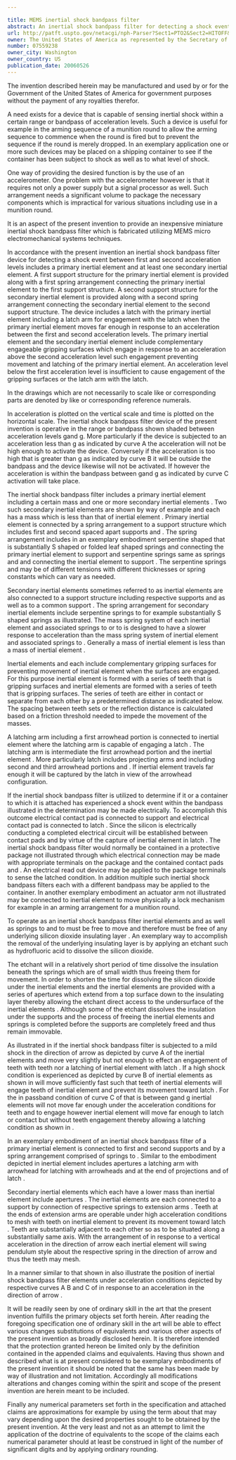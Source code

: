```yaml
---

title: MEMS inertial shock bandpass filter
abstract: An inertial shock bandpass filter for detecting a shock event between first and second acceleration levels. The inertial shock bandpass filter includes a primary inertial element and at least one secondary inertial element supported by respective spring arrangements. The inertial elements include complementary engageable gripping surfaces, which engage in response to an acceleration above the second acceleration level to prevent movement of the primary inertial element and prevent latch engagement. The primary inertial element will, in response to an acceleration between the first and second acceleration levels, engage the latch. An acceleration level below the first acceleration level is insufficient to cause either an engagement of the gripping surfaces or a latching of the primary inertial element.
url: http://patft.uspto.gov/netacgi/nph-Parser?Sect1=PTO2&Sect2=HITOFF&p=1&u=%2Fnetahtml%2FPTO%2Fsearch-adv.htm&r=1&f=G&l=50&d=PALL&S1=07559238&OS=07559238&RS=07559238
owner: The United States of America as represented by the Secretary of the Navy
number: 07559238
owner_city: Washington
owner_country: US
publication_date: 20060526
---
```

The invention described herein may be manufactured and used by or for the Government of the United States of America for government purposes without the payment of any royalties therefor.

A need exists for a device that is capable of sensing inertial shock within a certain range or bandpass of acceleration levels. Such a device is useful for example in the arming sequence of a munition round to allow the arming sequence to commence when the round is fired but to prevent the sequence if the round is merely dropped. In an exemplary application one or more such devices may be placed on a shipping container to see if the container has been subject to shock as well as to what level of shock.

One way of providing the desired function is by the use of an accelerometer. One problem with the accelerometer however is that it requires not only a power supply but a signal processor as well. Such arrangement needs a significant volume to package the necessary components which is impractical for various situations including use in a munition round.

It is an aspect of the present invention to provide an inexpensive miniature inertial shock bandpass filter which is fabricated utilizing MEMS micro electromechanical systems techniques.

In accordance with the present invention an inertial shock bandpass filter device for detecting a shock event between first and second acceleration levels includes a primary inertial element and at least one secondary inertial element. A first support structure for the primary inertial element is provided along with a first spring arrangement connecting the primary inertial element to the first support structure. A second support structure for the secondary inertial element is provided along with a second spring arrangement connecting the secondary inertial element to the second support structure. The device includes a latch with the primary inertial element including a latch arm for engagement with the latch when the primary inertial element moves far enough in response to an acceleration between the first and second acceleration levels. The primary inertial element and the secondary inertial element include complementary engageable gripping surfaces which engage in response to an acceleration above the second acceleration level such engagement preventing movement and latching of the primary inertial element. An acceleration level below the first acceleration level is insufficient to cause engagement of the gripping surfaces or the latch arm with the latch.

In the drawings which are not necessarily to scale like or corresponding parts are denoted by like or corresponding reference numerals.

In acceleration is plotted on the vertical scale and time is plotted on the horizontal scale. The inertial shock bandpass filter device of the present invention is operative in the range or bandpass shown shaded between acceleration levels gand g. More particularly if the device is subjected to an acceleration less than g as indicated by curve A the acceleration will not be high enough to activate the device. Conversely if the acceleration is too high that is greater than g as indicated by curve B it will be outside the bandpass and the device likewise will not be activated. If however the acceleration is within the bandpass between gand g as indicated by curve C activation will take place.

The inertial shock bandpass filter includes a primary inertial element including a certain mass and one or more secondary inertial elements . Two such secondary inertial elements are shown by way of example and each has a mass which is less than that of inertial element . Primary inertial element is connected by a spring arrangement to a support structure which includes first and second spaced apart supports and . The spring arrangement includes in an exemplary embodiment serpentine shaped that is substantially S shaped or folded leaf shaped springs and connecting the primary inertial element to support and serpentine springs same as springs and and connecting the inertial element to support . The serpentine springs and may be of different tensions with different thicknesses or spring constants which can vary as needed.

Secondary inertial elements sometimes referred to as inertial elements are also connected to a support structure including respective supports and as well as to a common support . The spring arrangement for secondary inertial elements include serpentine springs to for example substantially S shaped springs as illustrated. The mass spring system of each inertial element and associated springs to or to is designed to have a slower response to acceleration than the mass spring system of inertial element and associated springs to . Generally a mass of inertial element is less than a mass of inertial element .

Inertial elements and each include complementary gripping surfaces for preventing movement of inertial element when the surfaces are engaged. For this purpose inertial element is formed with a series of teeth that is gripping surfaces and inertial elements are formed with a series of teeth that is gripping surfaces. The series of teeth are either in contact or separate from each other by a predetermined distance as indicated below. The spacing between teeth sets or the reflection distance is calculated based on a friction threshold needed to impede the movement of the masses.

A latching arm including a first arrowhead portion is connected to inertial element where the latching arm is capable of engaging a latch . The latching arm is intermediate the first arrowhead portion and the inertial element . More particularly latch includes projecting arms and including second and third arrowhead portions and . If inertial element travels far enough it will be captured by the latch in view of the arrowhead configuration.

If the inertial shock bandpass filter is utilized to determine if it or a container to which it is attached has experienced a shock event within the bandpass illustrated in the determination may be made electrically. To accomplish this outcome electrical contact pad is connected to support and electrical contact pad is connected to latch . Since the silicon is electrically conducting a completed electrical circuit will be established between contact pads and by virtue of the capture of inertial element in latch . The inertial shock bandpass filter would normally be contained in a protective package not illustrated through which electrical connection may be made with appropriate terminals on the package and the contained contact pads and . An electrical read out device may be applied to the package terminals to sense the latched condition. In addition multiple such inertial shock bandpass filters each with a different bandpass may be applied to the container. In another exemplary embodiment an actuator arm not illustrated may be connected to inertial element to move physically a lock mechanism for example in an arming arrangement for a munition round.

To operate as an inertial shock bandpass filter inertial elements and as well as springs to and to must be free to move and therefore must be free of any underlying silicon dioxide insulating layer . An exemplary way to accomplish the removal of the underlying insulating layer is by applying an etchant such as hydrofluoric acid to dissolve the silicon dioxide.

The etchant will in a relatively short period of time dissolve the insulation beneath the springs which are of small width thus freeing them for movement. In order to shorten the time for dissolving the silicon dioxide under the inertial elements and the inertial elements are provided with a series of apertures which extend from a top surface down to the insulating layer thereby allowing the etchant direct access to the undersurface of the inertial elements . Although some of the etchant dissolves the insulation under the supports and the process of freeing the inertial elements and springs is completed before the supports are completely freed and thus remain immovable.

As illustrated in if the inertial shock bandpass filter is subjected to a mild shock in the direction of arrow as depicted by curve A of the inertial elements and move very slightly but not enough to effect an engagement of teeth with teeth nor a latching of inertial element with latch . If a high shock condition is experienced as depicted by curve B of inertial elements as shown in will move sufficiently fast such that teeth of inertial elements will engage teeth of inertial element and prevent its movement toward latch . For the in passband condition of curve C of that is between gand g inertial elements will not move far enough under the acceleration conditions for teeth and to engage however inertial element will move far enough to latch or contact but without teeth engagement thereby allowing a latching condition as shown in .

In an exemplary embodiment of an inertial shock bandpass filter of a primary inertial element is connected to first and second supports and by a spring arrangement comprised of springs to . Similar to the embodiment depicted in inertial element includes apertures a latching arm with arrowhead for latching with arrowheads and at the end of projections and of latch .

Secondary inertial elements which each have a lower mass than inertial element include apertures . The inertial elements are each connected to a support by connection of respective springs to extension arms . Teeth at the ends of extension arms are operable under high acceleration conditions to mesh with teeth on inertial element to prevent its movement toward latch . Teeth are substantially adjacent to each other so as to be situated along a substantially same axis. With the arrangement of in response to a vertical acceleration in the direction of arrow each inertial element will swing pendulum style about the respective spring in the direction of arrow and thus the teeth may mesh.

In a manner similar to that shown in also illustrate the position of inertial shock bandpass filter elements under acceleration conditions depicted by respective curves A B and C of in response to an acceleration in the direction of arrow .

It will be readily seen by one of ordinary skill in the art that the present invention fulfills the primary objects set forth herein. After reading the foregoing specification one of ordinary skill in the art will be able to effect various changes substitutions of equivalents and various other aspects of the present invention as broadly disclosed herein. It is therefore intended that the protection granted hereon be limited only by the definition contained in the appended claims and equivalents. Having thus shown and described what is at present considered to be exemplary embodiments of the present invention it should be noted that the same has been made by way of illustration and not limitation. Accordingly all modifications alterations and changes coming within the spirit and scope of the present invention are herein meant to be included.

Finally any numerical parameters set forth in the specification and attached claims are approximations for example by using the term about that may vary depending upon the desired properties sought to be obtained by the present invention. At the very least and not as an attempt to limit the application of the doctrine of equivalents to the scope of the claims each numerical parameter should at least be construed in light of the number of significant digits and by applying ordinary rounding.

